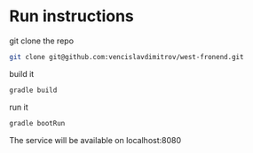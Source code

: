 # Run instructions
git clone the repo
```bash
git clone git@github.com:vencislavdimitrov/west-fronend.git
```
build it
```bash
gradle build
```

run it
```bash
gradle bootRun
```

The service will be available on localhost:8080